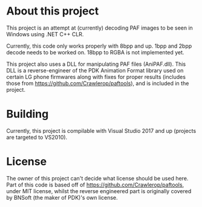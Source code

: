 # About this project
This project is an attempt at (currently) decoding PAF images to be seen in Windows using .NET C++ CLR.

Currently, this code only works properly with 8bpp and up. 1bpp and 2bpp decode needs to be worked on. 18bpp to RGBA is not implemented yet.

This project also uses a DLL for manipulating PAF files (AniPAF.dll). This DLL is a reverse-engineer of the PDK Animation Format library used on certain LG phone firmwares along with fixes for proper results (includes those from https://github.com/Crawlerop/paftools), and is included in the project.
# Building
Currently, this project is compilable with Visual Studio 2017 and up (projects are targeted to VS2010).
# License
The owner of this project can't decide what license should be used here. Part of this code is based off of https://github.com/Crawlerop/paftools, under MIT license, whilst the reverse engineered part is originally covered by BNSoft (the maker of PDK)'s own license.
